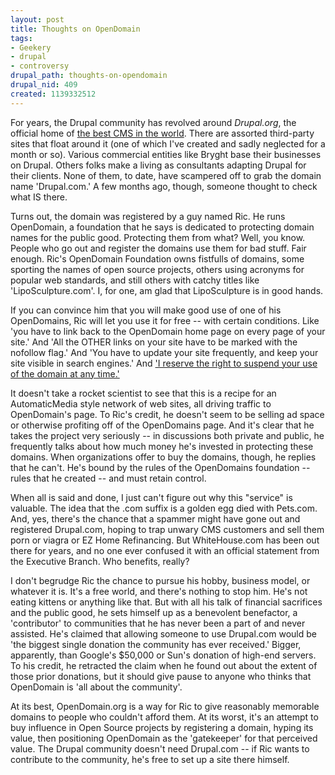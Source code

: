 ```yaml
--- 
layout: post
title: Thoughts on OpenDomain
tags: 
- Geekery
- drupal
- controversy
drupal_path: thoughts-on-opendomain
drupal_nid: 409
created: 1139332512
---
```

For years, the Drupal community has revolved around <i>Drupal.org</i>, the official home of <a href="http://www.drupal.org">the best CMS in the world</a>. There are assorted third-party sites that float around it (one of which I've created and sadly neglected for a month or so). Various commercial entities like Bryght base their businesses on Drupal. Others folks make a living as consultants adapting Drupal for their clients. None of them, to date, have scampered off to grab the domain name 'Drupal.com.' A few months ago, though, someone thought to check what IS there.



Turns out, the domain was registered by a guy named Ric. He runs OpenDomain, a foundation that he says is dedicated to protecting domain names for the public good. Protecting them from what? Well, you know. People who go out and register the domains use them for bad stuff. Fair enough. Ric's OpenDomain Foundation owns fistfulls of domains, some sporting the names of open source projects, others using acronyms for popular web standards, and still others with catchy titles like 'LipoSculpture.com'. I, for one, am glad that LipoSculpture is in good hands.



If you can convince him that you will make good use of one of his OpenDomains, Ric will let you use it for free -- with certain conditions. Like 'you have to link back to the OpenDomain home page on every page of your site.' And 'All the OTHER links on your site have to be marked with the nofollow flag.' And 'You have to update your site frequently, and keep your site visible in search engines.' And <a href="http://lists.flock.com/pipermail/flock-discuss/2005-October/000001.html">'I reserve the right to suspend your use of the domain at any time.'</a>



It doesn't take a rocket scientist to see that this is a recipe for an AutomaticMedia style network of web sites, all driving traffic to OpenDomain's page. To Ric's credit, he doesn't seem to be selling ad space or otherwise profiting off of the OpenDomains page. And it's clear that he takes the project very seriously -- in discussions both private and public, he frequently talks about how much money he's invested in protecting these domains. When organizations offer to buy the domains, though, he replies that he can't. He's bound by the rules of the OpenDomains foundation -- rules that he created -- and must retain control.



When all is said and done, I just can't figure out why this "service" is valuable. The idea that the .com suffix is a golden egg died with Pets.com. And, yes, there's the chance that a spammer might have gone out and registered Drupal.com, hoping to trap unwary CMS customers and sell them porn or viagra or EZ Home Refinancing. But WhiteHouse.com has been out there for years, and no one ever confused it with an official statement from the Executive Branch. Who benefits, really?



I don't begrudge Ric the chance to pursue his hobby, business model, or whatever it is. It's a free world, and there's nothing to stop him. He's not eating kittens or anything like that. But with all his talk of financial sacrifices and the public good, he sets himself up as a benevolent benefactor, a 'contributor' to communities that he has never been a part of and never assisted. He's claimed that allowing someone to use Drupal.com would be 'the biggest single donation the community has ever received.' Bigger, apparently, than Google's $50,000 or Sun's donation of high-end servers. To his credit, he retracted the claim when he found out about the extent of those prior donations, but it should give pause to anyone who thinks that OpenDomain is 'all about the community'.



At its best, OpenDomain.org is a way for Ric to give reasonably memorable domains to people who couldn't afford them. At its worst, it's an attempt to buy influence in Open Source projects by registering a domain, hyping its value, then positioning OpenDomain as the 'gatekeeper' for that perceived value. The Drupal community doesn't need Drupal.com -- if Ric wants to contribute to the community, he's free to set up a site there himself.
